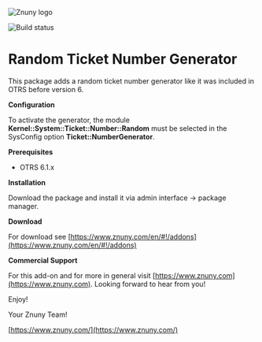 ![Znuny logo](https://www.znuny.com/assets/images/logo_small.png)

![Build status](https://badge.proxy.znuny.com/Znuny4OTRS-RandomTicketNumberGenerator/master)

Random Ticket Number Generator
=================

This package adds a random ticket number generator like it was included in OTRS before version 6.

**Configuration**

To activate the generator, the module __Kernel::System::Ticket::Number::Random__ must be selected in the SysConfig option __Ticket::NumberGenerator__.

**Prerequisites**

- OTRS 6.1.x

**Installation**

Download the package and install it via admin interface -> package manager.

**Download**

For download see [https://www.znuny.com/en/#!/addons](https://www.znuny.com/en/#!/addons)

**Commercial Support**

For this add-on and for more in general visit [https://www.znuny.com](https://www.znuny.com). Looking forward to hear from you!

Enjoy!

Your Znuny Team!

[https://www.znuny.com/](https://www.znuny.com/)
